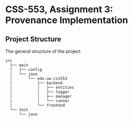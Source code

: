 # CSS-553, Assignment 3: Provenance Implementation

## Project Structure
The general structure of the project
```
src
  ├── main
  |   ├── config
  |   └── java
  |       └── edu.uw.css553
  |           ├── backend
  |           |   ├── entities
  |           |   ├── logger
  |           |   ├── manager
  |           |   └── runner
  |           └── frontend
  └── test
      └── java
```
